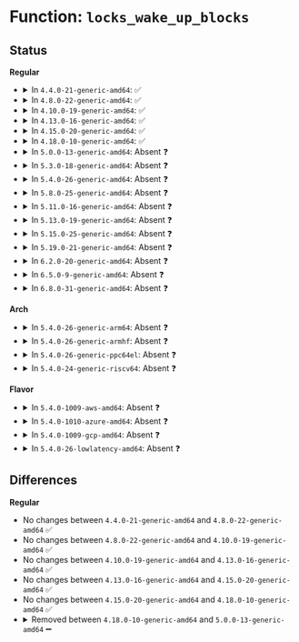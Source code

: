 # Function: <code>locks_wake_up_blocks</code>

## Status
<b>Regular</b>
<ul>
<li>
<details>
<summary>In <code>4.4.0-21-generic-amd64</code>: ✅</summary>

```c
void locks_wake_up_blocks(struct file_lock * blocker)
```

```json
{
  "name": "locks_wake_up_blocks",
  "collision_type": "Unique Static",
  "inline_type": "No",
  "funcs": [
    {
      "addr": 18446744071581334016,
      "name": "locks_wake_up_blocks",
      "external": false,
      "loc": "fs/locks.c:659",
      "file": "fs/locks.c",
      "inline": "seen, unknown",
      "caller_inline": [],
      "caller_func": [
        "fs/locks.c:locks_unlink_lock_ctx",
        "fs/locks.c:__posix_lock_file",
        "fs/locks.c:__posix_lock_file",
        "fs/locks.c:time_out_leases"
      ]
    }
  ],
  "symbols": [
    {
      "addr": 18446744071581334016,
      "name": "locks_wake_up_blocks",
      "section": ".text",
      "bind": "STB_LOCAL",
      "size": 201
    }
  ]
}
```
</details>
</li>
<li>
<details>
<summary>In <code>4.8.0-22-generic-amd64</code>: ✅</summary>

```c
void locks_wake_up_blocks(struct file_lock * blocker)
```

```json
{
  "name": "locks_wake_up_blocks",
  "collision_type": "Unique Static",
  "inline_type": "No",
  "funcs": [
    {
      "addr": 18446744071581514656,
      "name": "locks_wake_up_blocks",
      "external": false,
      "loc": "fs/locks.c:686",
      "file": "fs/locks.c",
      "inline": "seen, unknown",
      "caller_inline": [],
      "caller_func": [
        "fs/locks.c:time_out_leases",
        "fs/locks.c:posix_lock_inode",
        "fs/locks.c:posix_lock_inode",
        "fs/locks.c:locks_unlink_lock_ctx"
      ]
    }
  ],
  "symbols": [
    {
      "addr": 18446744071581514656,
      "name": "locks_wake_up_blocks",
      "section": ".text",
      "bind": "STB_LOCAL",
      "size": 211
    }
  ]
}
```
</details>
</li>
<li>
<details>
<summary>In <code>4.10.0-19-generic-amd64</code>: ✅</summary>

```c
void locks_wake_up_blocks(struct file_lock * blocker)
```

```json
{
  "name": "locks_wake_up_blocks",
  "collision_type": "Unique Static",
  "inline_type": "No",
  "funcs": [
    {
      "addr": 18446744071581600000,
      "name": "locks_wake_up_blocks",
      "external": false,
      "loc": "fs/locks.c:706",
      "file": "fs/locks.c",
      "inline": "seen, unknown",
      "caller_inline": [],
      "caller_func": [
        "fs/locks.c:time_out_leases",
        "fs/locks.c:posix_lock_inode",
        "fs/locks.c:posix_lock_inode",
        "fs/locks.c:locks_unlink_lock_ctx"
      ]
    }
  ],
  "symbols": [
    {
      "addr": 18446744071581600000,
      "name": "locks_wake_up_blocks",
      "section": ".text",
      "bind": "STB_LOCAL",
      "size": 211
    }
  ]
}
```
</details>
</li>
<li>
<details>
<summary>In <code>4.13.0-16-generic-amd64</code>: ✅</summary>

```c
void locks_wake_up_blocks(struct file_lock * blocker)
```

```json
{
  "name": "locks_wake_up_blocks",
  "collision_type": "Unique Static",
  "inline_type": "No",
  "funcs": [
    {
      "addr": 18446744071581660848,
      "name": "locks_wake_up_blocks",
      "external": false,
      "loc": "fs/locks.c:706",
      "file": "fs/locks.c",
      "inline": "seen, unknown",
      "caller_inline": [],
      "caller_func": [
        "fs/locks.c:time_out_leases",
        "fs/locks.c:posix_lock_inode",
        "fs/locks.c:posix_lock_inode",
        "fs/locks.c:locks_unlink_lock_ctx"
      ]
    }
  ],
  "symbols": [
    {
      "addr": 18446744071581660848,
      "name": "locks_wake_up_blocks",
      "section": ".text",
      "bind": "STB_LOCAL",
      "size": 208
    }
  ]
}
```
</details>
</li>
<li>
<details>
<summary>In <code>4.15.0-20-generic-amd64</code>: ✅</summary>

```c
void locks_wake_up_blocks(struct file_lock * blocker)
```

```json
{
  "name": "locks_wake_up_blocks",
  "collision_type": "Unique Static",
  "inline_type": "No",
  "funcs": [
    {
      "addr": 18446744071581806896,
      "name": "locks_wake_up_blocks",
      "external": false,
      "loc": "fs/locks.c:723",
      "file": "fs/locks.c",
      "inline": "seen, unknown",
      "caller_inline": [],
      "caller_func": [
        "fs/locks.c:time_out_leases",
        "fs/locks.c:posix_lock_inode",
        "fs/locks.c:posix_lock_inode",
        "fs/locks.c:locks_unlink_lock_ctx"
      ]
    }
  ],
  "symbols": [
    {
      "addr": 18446744071581806896,
      "name": "locks_wake_up_blocks",
      "section": ".text",
      "bind": "STB_LOCAL",
      "size": 208
    }
  ]
}
```
</details>
</li>
<li>
<details>
<summary>In <code>4.18.0-10-generic-amd64</code>: ✅</summary>

```c
void locks_wake_up_blocks(struct file_lock * blocker)
```

```json
{
  "name": "locks_wake_up_blocks",
  "collision_type": "Unique Static",
  "inline_type": "No",
  "funcs": [
    {
      "addr": 18446744071581984800,
      "name": "locks_wake_up_blocks",
      "external": false,
      "loc": "fs/locks.c:723",
      "file": "fs/locks.c",
      "inline": "seen, unknown",
      "caller_inline": [],
      "caller_func": [
        "fs/locks.c:time_out_leases",
        "fs/locks.c:posix_lock_inode",
        "fs/locks.c:posix_lock_inode",
        "fs/locks.c:locks_unlink_lock_ctx"
      ]
    }
  ],
  "symbols": [
    {
      "addr": 18446744071581984800,
      "name": "locks_wake_up_blocks",
      "section": ".text",
      "bind": "STB_LOCAL",
      "size": 211
    }
  ]
}
```
</details>
</li>
<li>
<details>
<summary>In <code>5.0.0-13-generic-amd64</code>: Absent ❓</summary>

```json
{
  "name": "locks_wake_up_blocks",
  "collision_type": "Unique Static",
  "inline_type": "Selective",
  "funcs": [
    {
      "addr": 18446744071582073491,
      "name": "locks_wake_up_blocks",
      "external": false,
      "loc": "fs/locks.c:840",
      "file": "fs/locks.c",
      "inline": "not declared, inlined",
      "caller_inline": [
        "fs/locks.c:time_out_leases",
        "fs/locks.c:posix_lock_inode",
        "fs/locks.c:posix_lock_inode",
        "fs/locks.c:locks_unlink_lock_ctx"
      ],
      "caller_func": [
        "fs/locks.c:time_out_leases",
        "fs/locks.c:posix_lock_inode",
        "fs/locks.c:posix_lock_inode",
        "fs/locks.c:locks_unlink_lock_ctx"
      ]
    }
  ],
  "symbols": [
    {
      "addr": 18446744071582072736,
      "name": "locks_wake_up_blocks.part.34",
      "section": ".text",
      "bind": "STB_LOCAL",
      "size": 50
    }
  ]
}
```
</details>
</li>
<li>
<details>
<summary>In <code>5.3.0-18-generic-amd64</code>: Absent ❓</summary>

```json
{
  "name": "locks_wake_up_blocks",
  "collision_type": "Unique Static",
  "inline_type": "Selective",
  "funcs": [
    {
      "addr": 18446744071582235597,
      "name": "locks_wake_up_blocks",
      "external": false,
      "loc": "fs/locks.c:836",
      "file": "fs/locks.c",
      "inline": "not declared, inlined",
      "caller_inline": [
        "fs/locks.c:time_out_leases",
        "fs/locks.c:posix_lock_inode",
        "fs/locks.c:posix_lock_inode",
        "fs/locks.c:locks_unlink_lock_ctx"
      ],
      "caller_func": [
        "fs/locks.c:time_out_leases",
        "fs/locks.c:posix_lock_inode",
        "fs/locks.c:posix_lock_inode",
        "fs/locks.c:locks_unlink_lock_ctx"
      ]
    }
  ],
  "symbols": [
    {
      "addr": 18446744071582234768,
      "name": "locks_wake_up_blocks.part.0",
      "section": ".text",
      "bind": "STB_LOCAL",
      "size": 52
    }
  ]
}
```
</details>
</li>
<li>
<details>
<summary>In <code>5.4.0-26-generic-amd64</code>: Absent ❓</summary>

```json
{
  "name": "locks_wake_up_blocks",
  "collision_type": "Unique Static",
  "inline_type": "Selective",
  "funcs": [
    {
      "addr": 18446744071582335261,
      "name": "locks_wake_up_blocks",
      "external": false,
      "loc": "fs/locks.c:860",
      "file": "fs/locks.c",
      "inline": "not declared, inlined",
      "caller_inline": [
        "fs/locks.c:time_out_leases",
        "fs/locks.c:posix_lock_inode",
        "fs/locks.c:posix_lock_inode",
        "fs/locks.c:locks_unlink_lock_ctx"
      ],
      "caller_func": [
        "fs/locks.c:time_out_leases",
        "fs/locks.c:posix_lock_inode",
        "fs/locks.c:posix_lock_inode",
        "fs/locks.c:locks_unlink_lock_ctx"
      ]
    }
  ],
  "symbols": [
    {
      "addr": 18446744071582334432,
      "name": "locks_wake_up_blocks.part.0",
      "section": ".text",
      "bind": "STB_LOCAL",
      "size": 52
    }
  ]
}
```
</details>
</li>
<li>
<details>
<summary>In <code>5.8.0-25-generic-amd64</code>: Absent ❓</summary>

```json
{
  "name": "locks_wake_up_blocks",
  "collision_type": "Unique Static",
  "inline_type": "Full",
  "funcs": [
    {
      "addr": 18446744071582625337,
      "name": "locks_wake_up_blocks",
      "external": false,
      "loc": "fs/locks.c:860",
      "file": "fs/locks.c",
      "inline": "not declared, inlined",
      "caller_inline": [
        "fs/locks.c:time_out_leases",
        "fs/locks.c:time_out_leases",
        "fs/locks.c:posix_lock_inode",
        "fs/locks.c:posix_lock_inode",
        "fs/locks.c:posix_lock_inode",
        "fs/locks.c:posix_lock_inode",
        "fs/locks.c:locks_unlink_lock_ctx",
        "fs/locks.c:locks_unlink_lock_ctx"
      ],
      "caller_func": []
    }
  ],
  "symbols": []
}
```
</details>
</li>
<li>
<details>
<summary>In <code>5.11.0-16-generic-amd64</code>: Absent ❓</summary>

```json
{
  "name": "locks_wake_up_blocks",
  "collision_type": "Unique Static",
  "inline_type": "Full",
  "funcs": [
    {
      "addr": 18446744071582698264,
      "name": "locks_wake_up_blocks",
      "external": false,
      "loc": "fs/locks.c:860",
      "file": "fs/locks.c",
      "inline": "not declared, inlined",
      "caller_inline": [
        "fs/locks.c:time_out_leases",
        "fs/locks.c:time_out_leases",
        "fs/locks.c:posix_lock_inode",
        "fs/locks.c:posix_lock_inode",
        "fs/locks.c:posix_lock_inode",
        "fs/locks.c:posix_lock_inode",
        "fs/locks.c:locks_unlink_lock_ctx",
        "fs/locks.c:locks_unlink_lock_ctx"
      ],
      "caller_func": []
    }
  ],
  "symbols": []
}
```
</details>
</li>
<li>
<details>
<summary>In <code>5.13.0-19-generic-amd64</code>: Absent ❓</summary>

```json
{
  "name": "locks_wake_up_blocks",
  "collision_type": "Unique Static",
  "inline_type": "Full",
  "funcs": [
    {
      "addr": 18446744071582728104,
      "name": "locks_wake_up_blocks",
      "external": false,
      "loc": "fs/locks.c:860",
      "file": "fs/locks.c",
      "inline": "not declared, inlined",
      "caller_inline": [
        "fs/locks.c:time_out_leases",
        "fs/locks.c:time_out_leases",
        "fs/locks.c:posix_lock_inode",
        "fs/locks.c:posix_lock_inode",
        "fs/locks.c:posix_lock_inode",
        "fs/locks.c:posix_lock_inode",
        "fs/locks.c:locks_unlink_lock_ctx",
        "fs/locks.c:locks_unlink_lock_ctx"
      ],
      "caller_func": []
    }
  ],
  "symbols": []
}
```
</details>
</li>
<li>
<details>
<summary>In <code>5.15.0-25-generic-amd64</code>: Absent ❓</summary>

```json
{
  "name": "locks_wake_up_blocks",
  "collision_type": "Unique Static",
  "inline_type": "Full",
  "funcs": [
    {
      "addr": 18446744071583055029,
      "name": "locks_wake_up_blocks",
      "external": false,
      "loc": "fs/locks.c:860",
      "file": "fs/locks.c",
      "inline": "not declared, inlined",
      "caller_inline": [
        "fs/locks.c:time_out_leases",
        "fs/locks.c:time_out_leases",
        "fs/locks.c:posix_lock_inode",
        "fs/locks.c:posix_lock_inode",
        "fs/locks.c:posix_lock_inode",
        "fs/locks.c:posix_lock_inode",
        "fs/locks.c:locks_unlink_lock_ctx",
        "fs/locks.c:locks_unlink_lock_ctx"
      ],
      "caller_func": []
    }
  ],
  "symbols": []
}
```
</details>
</li>
<li>
<details>
<summary>In <code>5.19.0-21-generic-amd64</code>: Absent ❓</summary>

```json
{
  "name": "locks_wake_up_blocks",
  "collision_type": "Unique Static",
  "inline_type": "Full",
  "funcs": [
    {
      "addr": 18446744071583531170,
      "name": "locks_wake_up_blocks",
      "external": false,
      "loc": "fs/locks.c:810",
      "file": "fs/locks.c",
      "inline": "not declared, inlined",
      "caller_inline": [
        "fs/locks.c:time_out_leases",
        "fs/locks.c:time_out_leases",
        "fs/locks.c:posix_lock_inode",
        "fs/locks.c:posix_lock_inode",
        "fs/locks.c:posix_lock_inode",
        "fs/locks.c:posix_lock_inode",
        "fs/locks.c:locks_unlink_lock_ctx",
        "fs/locks.c:locks_unlink_lock_ctx"
      ],
      "caller_func": []
    }
  ],
  "symbols": []
}
```
</details>
</li>
<li>
<details>
<summary>In <code>6.2.0-20-generic-amd64</code>: Absent ❓</summary>

```json
{
  "name": "locks_wake_up_blocks",
  "collision_type": "Unique Static",
  "inline_type": "Full",
  "funcs": [
    {
      "addr": 18446744071584131506,
      "name": "locks_wake_up_blocks",
      "external": false,
      "loc": "fs/locks.c:796",
      "file": "fs/locks.c",
      "inline": "not declared, inlined",
      "caller_inline": [
        "fs/locks.c:time_out_leases",
        "fs/locks.c:time_out_leases",
        "fs/locks.c:posix_lock_inode",
        "fs/locks.c:posix_lock_inode",
        "fs/locks.c:posix_lock_inode",
        "fs/locks.c:posix_lock_inode",
        "fs/locks.c:locks_unlink_lock_ctx",
        "fs/locks.c:locks_unlink_lock_ctx"
      ],
      "caller_func": []
    }
  ],
  "symbols": []
}
```
</details>
</li>
<li>
<details>
<summary>In <code>6.5.0-9-generic-amd64</code>: Absent ❓</summary>

```json
{
  "name": "locks_wake_up_blocks",
  "collision_type": "Unique Static",
  "inline_type": "Full",
  "funcs": [
    {
      "addr": 18446744071584358674,
      "name": "locks_wake_up_blocks",
      "external": false,
      "loc": "fs/locks.c:797",
      "file": "fs/locks.c",
      "inline": "not declared, inlined",
      "caller_inline": [
        "fs/locks.c:time_out_leases",
        "fs/locks.c:time_out_leases",
        "fs/locks.c:posix_lock_inode",
        "fs/locks.c:posix_lock_inode",
        "fs/locks.c:posix_lock_inode",
        "fs/locks.c:posix_lock_inode",
        "fs/locks.c:locks_unlink_lock_ctx",
        "fs/locks.c:locks_unlink_lock_ctx"
      ],
      "caller_func": []
    }
  ],
  "symbols": []
}
```
</details>
</li>
<li>
<details>
<summary>In <code>6.8.0-31-generic-amd64</code>: Absent ❓</summary>

```json
{
  "name": "locks_wake_up_blocks",
  "collision_type": "Unique Static",
  "inline_type": "Full",
  "funcs": [
    {
      "addr": 18446744071584577074,
      "name": "locks_wake_up_blocks",
      "external": false,
      "loc": "fs/locks.c:796",
      "file": "fs/locks.c",
      "inline": "not declared, inlined",
      "caller_inline": [
        "fs/locks.c:time_out_leases",
        "fs/locks.c:time_out_leases",
        "fs/locks.c:posix_lock_inode",
        "fs/locks.c:posix_lock_inode",
        "fs/locks.c:posix_lock_inode",
        "fs/locks.c:posix_lock_inode",
        "fs/locks.c:locks_unlink_lock_ctx",
        "fs/locks.c:locks_unlink_lock_ctx"
      ],
      "caller_func": []
    }
  ],
  "symbols": []
}
```
</details>
</li>
</ul>
<b>Arch</b>
<ul>
<li>
<details>
<summary>In <code>5.4.0-26-generic-arm64</code>: Absent ❓</summary>

```json
{
  "name": "locks_wake_up_blocks",
  "collision_type": "Unique Static",
  "inline_type": "Selective",
  "funcs": [
    {
      "addr": 18446603336493918328,
      "name": "locks_wake_up_blocks",
      "external": false,
      "loc": "fs/locks.c:860",
      "file": "fs/locks.c",
      "inline": "not declared, inlined",
      "caller_inline": [
        "fs/locks.c:time_out_leases",
        "fs/locks.c:posix_lock_inode",
        "fs/locks.c:posix_lock_inode",
        "fs/locks.c:locks_unlink_lock_ctx"
      ],
      "caller_func": [
        "fs/locks.c:time_out_leases",
        "fs/locks.c:posix_lock_inode",
        "fs/locks.c:posix_lock_inode",
        "fs/locks.c:locks_unlink_lock_ctx"
      ]
    }
  ],
  "symbols": [
    {
      "addr": 18446603336493916664,
      "name": "locks_wake_up_blocks.part.0",
      "section": ".text",
      "bind": "STB_LOCAL",
      "size": 172
    }
  ]
}
```
</details>
</li>
<li>
<details>
<summary>In <code>5.4.0-26-generic-armhf</code>: Absent ❓</summary>

```json
{
  "name": "locks_wake_up_blocks",
  "collision_type": "Unique Static",
  "inline_type": "Selective",
  "funcs": [
    {
      "addr": 3227399928,
      "name": "locks_wake_up_blocks",
      "external": false,
      "loc": "fs/locks.c:860",
      "file": "fs/locks.c",
      "inline": "not declared, inlined",
      "caller_inline": [
        "fs/locks.c:time_out_leases",
        "fs/locks.c:posix_lock_inode",
        "fs/locks.c:posix_lock_inode",
        "fs/locks.c:locks_unlink_lock_ctx"
      ],
      "caller_func": [
        "fs/locks.c:time_out_leases",
        "fs/locks.c:posix_lock_inode",
        "fs/locks.c:posix_lock_inode",
        "fs/locks.c:locks_unlink_lock_ctx"
      ]
    }
  ],
  "symbols": [
    {
      "addr": 3227393936,
      "name": "locks_wake_up_blocks.part.0",
      "section": ".text",
      "bind": "STB_LOCAL",
      "size": 76
    }
  ]
}
```
</details>
</li>
<li>
<details>
<summary>In <code>5.4.0-26-generic-ppc64el</code>: Absent ❓</summary>

```json
{
  "name": "locks_wake_up_blocks",
  "collision_type": "Unique Static",
  "inline_type": "Selective",
  "funcs": [
    {
      "addr": 13835058055287560020,
      "name": "locks_wake_up_blocks",
      "external": false,
      "loc": "fs/locks.c:860",
      "file": "fs/locks.c",
      "inline": "not declared, inlined",
      "caller_inline": [
        "fs/locks.c:time_out_leases",
        "fs/locks.c:posix_lock_inode",
        "fs/locks.c:posix_lock_inode",
        "fs/locks.c:locks_unlink_lock_ctx"
      ],
      "caller_func": [
        "fs/locks.c:time_out_leases",
        "fs/locks.c:posix_lock_inode",
        "fs/locks.c:posix_lock_inode",
        "fs/locks.c:locks_unlink_lock_ctx"
      ]
    }
  ],
  "symbols": [
    {
      "addr": 13835058055287556464,
      "name": "locks_wake_up_blocks.part.0",
      "section": ".text",
      "bind": "STB_LOCAL",
      "size": 188
    }
  ]
}
```
</details>
</li>
<li>
<details>
<summary>In <code>5.4.0-24-generic-riscv64</code>: Absent ❓</summary>

```json
{
  "name": "locks_wake_up_blocks",
  "collision_type": "Unique Static",
  "inline_type": "Selective",
  "funcs": [
    {
      "addr": 18446743936273471450,
      "name": "locks_wake_up_blocks",
      "external": false,
      "loc": "fs/locks.c:860",
      "file": "fs/locks.c",
      "inline": "not declared, inlined",
      "caller_inline": [
        "fs/locks.c:time_out_leases",
        "fs/locks.c:posix_lock_inode",
        "fs/locks.c:posix_lock_inode",
        "fs/locks.c:locks_unlink_lock_ctx"
      ],
      "caller_func": [
        "fs/locks.c:time_out_leases",
        "fs/locks.c:posix_lock_inode",
        "fs/locks.c:posix_lock_inode",
        "fs/locks.c:locks_unlink_lock_ctx"
      ]
    }
  ],
  "symbols": [
    {
      "addr": 18446743936273470526,
      "name": "locks_wake_up_blocks.part.0",
      "section": ".text",
      "bind": "STB_LOCAL",
      "size": 126
    }
  ]
}
```
</details>
</li>
</ul>
<b>Flavor</b>
<ul>
<li>
<details>
<summary>In <code>5.4.0-1009-aws-amd64</code>: Absent ❓</summary>

```json
{
  "name": "locks_wake_up_blocks",
  "collision_type": "Unique Static",
  "inline_type": "Selective",
  "funcs": [
    {
      "addr": 18446744071582303997,
      "name": "locks_wake_up_blocks",
      "external": false,
      "loc": "fs/locks.c:860",
      "file": "fs/locks.c",
      "inline": "not declared, inlined",
      "caller_inline": [
        "fs/locks.c:time_out_leases",
        "fs/locks.c:posix_lock_inode",
        "fs/locks.c:posix_lock_inode",
        "fs/locks.c:locks_unlink_lock_ctx"
      ],
      "caller_func": [
        "fs/locks.c:time_out_leases",
        "fs/locks.c:posix_lock_inode",
        "fs/locks.c:posix_lock_inode",
        "fs/locks.c:locks_unlink_lock_ctx"
      ]
    }
  ],
  "symbols": [
    {
      "addr": 18446744071582303168,
      "name": "locks_wake_up_blocks.part.0",
      "section": ".text",
      "bind": "STB_LOCAL",
      "size": 52
    }
  ]
}
```
</details>
</li>
<li>
<details>
<summary>In <code>5.4.0-1010-azure-amd64</code>: Absent ❓</summary>

```json
{
  "name": "locks_wake_up_blocks",
  "collision_type": "Unique Static",
  "inline_type": "Selective",
  "funcs": [
    {
      "addr": 18446744071582241757,
      "name": "locks_wake_up_blocks",
      "external": false,
      "loc": "fs/locks.c:860",
      "file": "fs/locks.c",
      "inline": "not declared, inlined",
      "caller_inline": [
        "fs/locks.c:time_out_leases",
        "fs/locks.c:posix_lock_inode",
        "fs/locks.c:posix_lock_inode",
        "fs/locks.c:locks_unlink_lock_ctx"
      ],
      "caller_func": [
        "fs/locks.c:time_out_leases",
        "fs/locks.c:posix_lock_inode",
        "fs/locks.c:posix_lock_inode",
        "fs/locks.c:locks_unlink_lock_ctx"
      ]
    }
  ],
  "symbols": [
    {
      "addr": 18446744071582240928,
      "name": "locks_wake_up_blocks.part.0",
      "section": ".text",
      "bind": "STB_LOCAL",
      "size": 52
    }
  ]
}
```
</details>
</li>
<li>
<details>
<summary>In <code>5.4.0-1009-gcp-amd64</code>: Absent ❓</summary>

```json
{
  "name": "locks_wake_up_blocks",
  "collision_type": "Unique Static",
  "inline_type": "Selective",
  "funcs": [
    {
      "addr": 18446744071582294477,
      "name": "locks_wake_up_blocks",
      "external": false,
      "loc": "fs/locks.c:860",
      "file": "fs/locks.c",
      "inline": "not declared, inlined",
      "caller_inline": [
        "fs/locks.c:time_out_leases",
        "fs/locks.c:posix_lock_inode",
        "fs/locks.c:posix_lock_inode",
        "fs/locks.c:locks_unlink_lock_ctx"
      ],
      "caller_func": [
        "fs/locks.c:time_out_leases",
        "fs/locks.c:posix_lock_inode",
        "fs/locks.c:posix_lock_inode",
        "fs/locks.c:locks_unlink_lock_ctx"
      ]
    }
  ],
  "symbols": [
    {
      "addr": 18446744071582293648,
      "name": "locks_wake_up_blocks.part.0",
      "section": ".text",
      "bind": "STB_LOCAL",
      "size": 52
    }
  ]
}
```
</details>
</li>
<li>
<details>
<summary>In <code>5.4.0-26-lowlatency-amd64</code>: Absent ❓</summary>

```json
{
  "name": "locks_wake_up_blocks",
  "collision_type": "Unique Static",
  "inline_type": "Selective",
  "funcs": [
    {
      "addr": 18446744071582376109,
      "name": "locks_wake_up_blocks",
      "external": false,
      "loc": "fs/locks.c:860",
      "file": "fs/locks.c",
      "inline": "not declared, inlined",
      "caller_inline": [
        "fs/locks.c:time_out_leases",
        "fs/locks.c:posix_lock_inode",
        "fs/locks.c:posix_lock_inode",
        "fs/locks.c:locks_unlink_lock_ctx"
      ],
      "caller_func": [
        "fs/locks.c:time_out_leases",
        "fs/locks.c:posix_lock_inode",
        "fs/locks.c:posix_lock_inode",
        "fs/locks.c:locks_unlink_lock_ctx"
      ]
    }
  ],
  "symbols": [
    {
      "addr": 18446744071582370848,
      "name": "locks_wake_up_blocks.part.0",
      "section": ".text",
      "bind": "STB_LOCAL",
      "size": 50
    }
  ]
}
```
</details>
</li>
</ul>

## Differences
<b>Regular</b>
<ul>
<li>
No changes between <code>4.4.0-21-generic-amd64</code> and <code>4.8.0-22-generic-amd64</code> ✅
</li>
<li>
No changes between <code>4.8.0-22-generic-amd64</code> and <code>4.10.0-19-generic-amd64</code> ✅
</li>
<li>
No changes between <code>4.10.0-19-generic-amd64</code> and <code>4.13.0-16-generic-amd64</code> ✅
</li>
<li>
No changes between <code>4.13.0-16-generic-amd64</code> and <code>4.15.0-20-generic-amd64</code> ✅
</li>
<li>
No changes between <code>4.15.0-20-generic-amd64</code> and <code>4.18.0-10-generic-amd64</code> ✅
</li>
<li>
<details>
<summary>Removed between <code>4.18.0-10-generic-amd64</code> and <code>5.0.0-13-generic-amd64</code> ➖</summary>

```c
void locks_wake_up_blocks(struct file_lock * blocker)
```
</details>
</li>
</ul>
